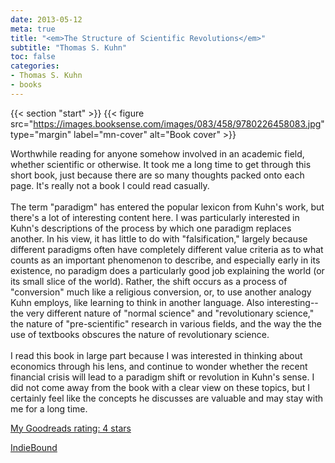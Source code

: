 ```yaml
---
date: 2013-05-12
meta: true
title: "<em>The Structure of Scientific Revolutions</em>"
subtitle: "Thomas S. Kuhn"
toc: false
categories:
- Thomas S. Kuhn
- books
---
```


{{< section "start" >}}
{{< figure src="https://images.booksense.com/images/083/458/9780226458083.jpg" type="margin" label="mn-cover" alt="Book cover" >}}

Worthwhile reading for anyone somehow involved in an academic field, whether scientific or otherwise. It took me a long time to get through this short book, just because there are so many thoughts packed onto each page. It's really not a book I could read casually.<br /><br />The term "paradigm" has entered the popular lexicon from Kuhn's work, but there's a lot of interesting content here. I was particularly interested in Kuhn's descriptions of the process by which one paradigm replaces another. In his view, it has little to do with "falsification," largely because different paradigms often have completely different value criteria as to what counts as an important phenomenon to describe, and especially early in its existence, no paradigm does a particularly good job explaining the world (or its small slice of the world). Rather, the shift occurs as a process of "conversion" much like a religious conversion, or, to use another analogy Kuhn employs, like learning to think in another language. Also interesting--the very different nature of "normal science" and "revolutionary science," the nature of "pre-scientific" research in various fields, and the way the the use of textbooks obscures the nature of revolutionary science. <br /><br />I read this book in large part because I was interested in thinking about economics through his lens, and continue to wonder whether the recent financial crisis will lead to a paradigm shift or revolution in Kuhn's sense. I did not come away from the book with a clear view on these topics, but I certainly feel like the concepts he discusses are valuable and may stay with me for a long time.

[My Goodreads rating: 4 stars](https://www.goodreads.com/review/show/599473156)  

[IndieBound](https://www.indiebound.org/book/9780226458083)
